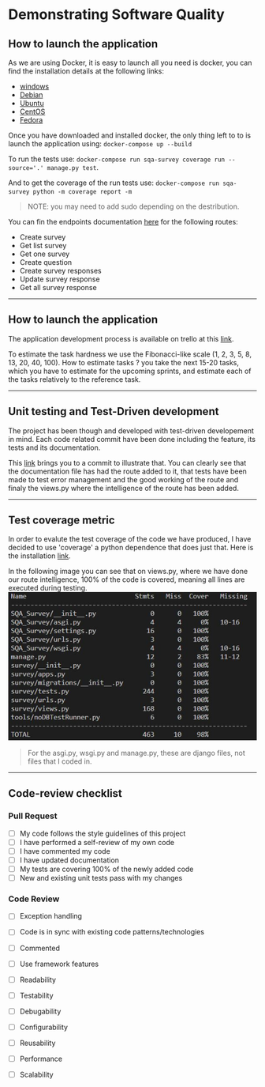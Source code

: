 # Demonstrating Software Quality

## How to launch the application
As we are using Docker, it is easy to launch all you need is docker, you can find the installation details at the following links:
- [windows](https://hub.docker.com/editions/community/docker-ce-desktop-windows)
- [Debian](https://docs.docker.com/engine/install/debian/)
- [Ubuntu](https://docs.docker.com/engine/install/ubuntu/)
- [CentOS](https://docs.docker.com/engine/install/centos/)
- [Fedora](https://docs.docker.com/engine/install/fedora/)

Once you have downloaded and installed docker, the only thing left to to is launch the application using: `docker-compose up --build`

To run the tests use: `docker-compose run sqa-survey coverage run --source='.' manage.py test`.

And to get the coverage of the run tests use: `docker-compose run sqa-survey python -m coverage report -m`

> NOTE: you may need to add sudo depending on the destribution.

You can fin the endpoints documentation [here](./Documentation/REST_Route_Documentation.md) for the following routes:

- Create survey
- Get list survey
- Get one survey
- Create question
- Create survey responses
- Update survey response
- Get all survey response

---
## How to launch the application

The application development process is available on trello at this [link](https://trello.com/b/gbg22dpB/sqa-assignment).
 
To estimate the task hardness we use the Fibonacci-like scale (1, 2, 3, 5, 8, 13, 20, 40, 100).
How to estimate tasks ? you take the next 15-20 tasks, which you have to estimate for the upcoming sprints, and estimate each of the tasks relatively to the reference task.

---

## Unit testing and Test-Driven development
The project has been though and developed with test-driven developement in mind. Each code related commit have been done including the feature, its tests and its documentation.

This [link](https://github.com/ParisPaul/sqa-INFS3028-Final-Assignement/commit/523dd83746c417114cd310c01d99d95f221f475e) brings you to a commit to illustrate that. You can clearly see that the documentation file has had the route added to it, that tests have been made to test error management and the good working of the route and finaly the views.py where the intelligence of the route has been added.

---
## Test coverage metric
In order to evalute the test coverage of the code we have produced, I have decided to use 'coverage' a python dependence that does just that. Here is the installation [link](https://coverage.readthedocs.io/en/coverage-5.1/).

In the following image you can see that on views.py, where we have done our route intelligence, 100% of the code is covered, meaning all lines are executed during testing.
![alt text](./Documentation/Capture.JPG)

> For the asgi.py, wsgi.py and manage.py, these are django files, not files that I coded in.

---
## Code-review checklist

### Pull Request
- [ ] My code follows the style guidelines of this project
- [ ] I have performed a self-review of my own code
- [ ] I have commented my code
- [ ] I have updated documentation
- [ ] My tests are covering 100% of the newly added code
- [ ] New and existing unit tests pass with my changes

### Code Review
- [ ] Exception handling
- [ ] Code is in sync with existing code patterns/technologies
- [ ] Commented
- [ ] Use framework features
- [ ] Readability
- [ ] Testability
- [ ] Debugability
- [ ] Configurability
- [ ] Reusability
- [ ] Performance
- [ ] Scalability

